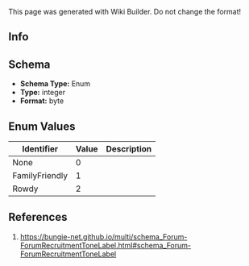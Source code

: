 <span class="wiki-builder">This page was generated with Wiki Builder. Do not change the format!</span>

## Info

## Schema
* **Schema Type:** Enum
* **Type:** integer
* **Format:** byte

## Enum Values
Identifier | Value | Description
---------- | ----- | -----------
None | 0 | 
FamilyFriendly | 1 | 
Rowdy | 2 | 

## References
1. https://bungie-net.github.io/multi/schema_Forum-ForumRecruitmentToneLabel.html#schema_Forum-ForumRecruitmentToneLabel
